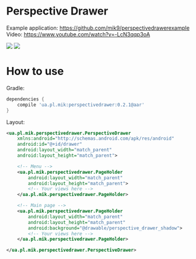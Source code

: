 Perspective Drawer
=================
Example application: https://github.com/mik9/perspectivedrawerexample
Video: https://www.youtube.com/watch?v=-LcN3qqp3oA

<a href="http://i.imgur.com/GjBzqED.png"><img src="http://i.imgur.com/GjBzqEDl.png"></a>
<a href="http://i.imgur.com/b4yeCZY.png"><img src="http://i.imgur.com/b4yeCZYl.png"></a>

How to use
=================
Gradle:
```groovy
dependencies {
    compile 'ua.pl.mik:perspectivedrawer:0.2.1@aar'
}
```

Layout:
```xml
<ua.pl.mik.perspectivedrawer.PerspectiveDrawer
    xmlns:android="http://schemas.android.com/apk/res/android"
    android:id="@+id/drawer"
    android:layout_width="match_parent"
    android:layout_height="match_parent">

    <!-- Menu -->
    <ua.pl.mik.perspectivedrawer.PageHolder
        android:layout_width="match_parent"
        android:layout_height="match_parent">
        <!-- Your views here -->
    </ua.pl.mik.perspectivedrawer.PageHolder>

    <!-- Main page -->
    <ua.pl.mik.perspectivedrawer.PageHolder
        android:layout_width="match_parent"
        android:layout_height="match_parent"
        android:background="@drawable/perspective_drawer_shadow">
        <!-- Your views here -->
    </ua.pl.mik.perspectivedrawer.PageHolder>

</ua.pl.mik.perspectivedrawer.PerspectiveDrawer>
```
